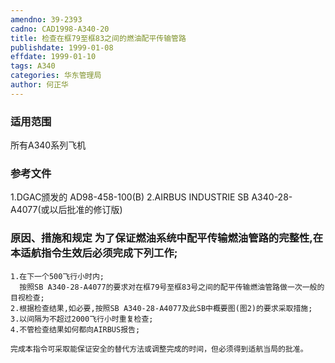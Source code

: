 ```yaml
---
amendno: 39-2393
cadno: CAD1998-A340-20
title: 检查在框79至框83之间的燃油配平传输管路
publishdate: 1999-01-08
effdate: 1999-01-10
tags: A340
categories: 华东管理局
author: 何正华
---
```


### 适用范围 
所有A340系列飞机

<!--more-->
### 参考文件
1.DGAC颁发的 AD98-458-100(B) 
    2.AIRBUS INDUSTRIE SB A340-28-A4077(或以后批准的修订版)

### 原因、措施和规定 为了保证燃油系统中配平传输燃油管路的完整性,在本适航指令生效后必须完成下列工作; 
    1.在下一个500飞行小时内; 
      按照SB A340-28-A4077的要求对在框79号至框83号之间的配平传输燃油管路做一次一般的目视检查; 
    2.根据检查结果,如必要,按照SB A340-28-A4077及此SB中概要图(图2)的要求采取措施; 
    3.以间隔为不超过2000飞行小时重复检查; 
    4.不管检查结果如何都向AIRBUS报告; 

    完成本指令可采取能保证安全的替代方法或调整完成的时间，但必须得到适航当局的批准。
  
